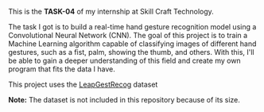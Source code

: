 This is the **TASK-04** of my internship at  Skill Craft Technology.

The task I got is to build a real-time hand gesture recognition model using a Convolutional Neural Network (CNN). 
The goal of this project is to train a Machine Learning algorithm capable of classifying images of different hand gestures, such as a fist, palm, showing the thumb, and others. With this, I'll be able to gain a deeper understanding of this field and create my own program that fits the data I have.

  
This project uses the [LeapGestRecog](https://www.kaggle.com/datasets/kmader/leapgestrecog) dataset

**Note:** The dataset is not included in this repository because of its size.
